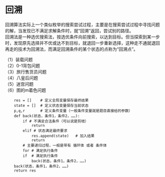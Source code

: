 # 回溯

回溯算法实际上一个类似枚举的搜索尝试过程，主要是在搜索尝试过程中寻找问题的解，当发现已不满足求解条件时，就“回溯”返回，尝试别的路径。<br>
回溯法是一种选优搜索法，按选优条件向前搜索，以达到目标。但当探索到某一步时，发现原先选择并不优或达不到目标，就退回一步重新选择，这种走不通就退回再走的技术为回溯法，而满足回溯条件的某个状态的点称为“回溯点”。<br>

（1）装载问题<br>
（2）0-1背包问题<br>
（3）旅行售货员问题<br>
（4）八皇后问题<br>
（5）迷宫问题<br>
（6）图的m着色问题<br>

        res = []    # 定义全局变量保存最终结果
        state = []  # 定义状态变量保存当前状态
        p,q,r       # 定义条件变量（一般条件变量就是题目直接给的参数）
        def back(状态，条件1，条件2，……):
            if # 不满足合法条件（可以说是剪枝）
                return
            elif # 状态满足最终要求
                res.append(state)   # 加入结果
                return 
            # 主要递归过程，一般是带有 循环体 或者 条件体
            for # 满足执行条件
            if  # 满足执行条件
                back(状态，条件1，条件2，……)
        back(状态，条件1，条件2，……)
        return res
